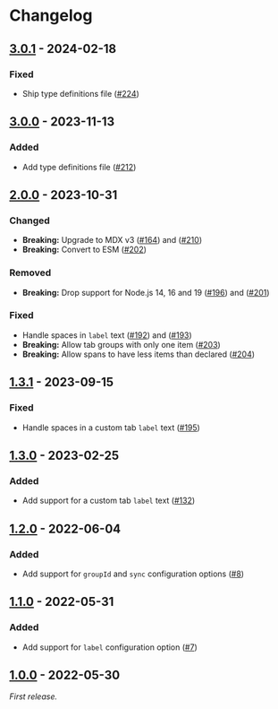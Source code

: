 # Changelog

## [3.0.1] - 2024-02-18

### Fixed

- Ship type definitions file ([#224](https://github.com/mrazauskas/docusaurus-remark-plugin-tab-blocks/pull/224))

## [3.0.0] - 2023-11-13

### Added

- Add type definitions file ([#212](https://github.com/mrazauskas/docusaurus-remark-plugin-tab-blocks/pull/212))

## [2.0.0] - 2023-10-31

### Changed

- **Breaking:** Upgrade to MDX v3 ([#164](https://github.com/mrazauskas/docusaurus-remark-plugin-tab-blocks/pull/164)) and ([#210](https://github.com/mrazauskas/docusaurus-remark-plugin-tab-blocks/pull/210))
- **Breaking:** Convert to ESM ([#202](https://github.com/mrazauskas/docusaurus-remark-plugin-tab-blocks/pull/202))

### Removed

- **Breaking:** Drop support for Node.js 14, 16 and 19 ([#196](https://github.com/mrazauskas/docusaurus-remark-plugin-tab-blocks/pull/196)) and ([#201](https://github.com/mrazauskas/docusaurus-remark-plugin-tab-blocks/pull/201))

### Fixed

- Handle spaces in `label` text ([#192](https://github.com/mrazauskas/docusaurus-remark-plugin-tab-blocks/pull/192)) and ([#193](https://github.com/mrazauskas/docusaurus-remark-plugin-tab-blocks/pull/193))
- **Breaking:** Allow tab groups with only one item ([#203](https://github.com/mrazauskas/docusaurus-remark-plugin-tab-blocks/pull/203))
- **Breaking:** Allow spans to have less items than declared ([#204](https://github.com/mrazauskas/docusaurus-remark-plugin-tab-blocks/pull/204))

## [1.3.1] - 2023-09-15

### Fixed

- Handle spaces in a custom tab `label` text ([#195](https://github.com/mrazauskas/docusaurus-remark-plugin-tab-blocks/pull/195))

## [1.3.0] - 2023-02-25

### Added

- Add support for a custom tab `label` text ([#132](https://github.com/mrazauskas/docusaurus-remark-plugin-tab-blocks/pull/132))

## [1.2.0] - 2022-06-04

### Added

- Add support for `groupId` and `sync` configuration options ([#8](https://github.com/mrazauskas/docusaurus-remark-plugin-tab-blocks/pull/8))

## [1.1.0] - 2022-05-31

### Added

- Add support for `label` configuration option ([#7](https://github.com/mrazauskas/docusaurus-remark-plugin-tab-blocks/pull/7))

## [1.0.0] - 2022-05-30

_First release._

[3.0.1]: https://github.com/mrazauskas/docusaurus-remark-plugin-tab-blocks/releases/tag/v3.0.1
[3.0.0]: https://github.com/mrazauskas/docusaurus-remark-plugin-tab-blocks/releases/tag/v3.0.0
[2.0.0]: https://github.com/mrazauskas/docusaurus-remark-plugin-tab-blocks/releases/tag/v2.0.0
[1.3.1]: https://github.com/mrazauskas/docusaurus-remark-plugin-tab-blocks/releases/tag/v1.3.1
[1.3.0]: https://github.com/mrazauskas/docusaurus-remark-plugin-tab-blocks/releases/tag/v1.3.0
[1.2.0]: https://github.com/mrazauskas/docusaurus-remark-plugin-tab-blocks/releases/tag/v1.2.0
[1.1.0]: https://github.com/mrazauskas/docusaurus-remark-plugin-tab-blocks/releases/tag/v1.1.0
[1.0.0]: https://github.com/mrazauskas/docusaurus-remark-plugin-tab-blocks/releases/tag/v1.0.0
